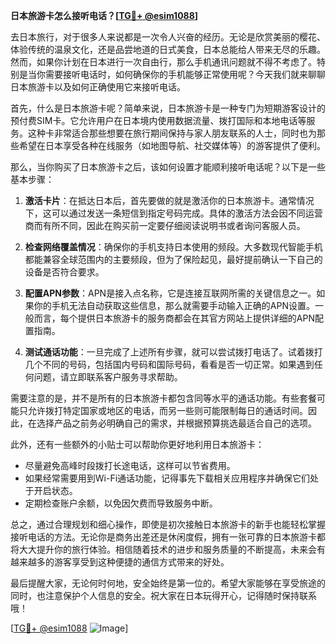 **日本旅游卡怎么接听电话？[[TG💪+ @esim1088](https://t.me/s/esim1088)]**

去日本旅行，对于很多人来说都是一次令人兴奋的经历。无论是欣赏美丽的樱花、体验传统的温泉文化，还是品尝地道的日式美食，日本总能给人带来无尽的乐趣。然而，如果你计划在日本进行一次自由行，那么手机通讯问题就不得不考虑了。特别是当你需要接听电话时，如何确保你的手机能够正常使用呢？今天我们就来聊聊日本旅游卡以及如何正确使用它来接听电话。

首先，什么是日本旅游卡呢？简单来说，日本旅游卡是一种专门为短期游客设计的预付费SIM卡。它允许用户在日本境内使用数据流量、拨打国际和本地电话等服务。这种卡非常适合那些想要在旅行期间保持与家人朋友联系的人士，同时也为那些希望在日本享受各种在线服务（如地图导航、社交媒体等）的游客提供了便利。

那么，当你购买了日本旅游卡之后，该如何设置才能顺利接听电话呢？以下是一些基本步骤：

1. **激活卡片**：在抵达日本后，首先要做的就是激活你的日本旅游卡。通常情况下，这可以通过发送一条短信到指定号码完成。具体的激活方法会因不同运营商而有所不同，因此在购买前一定要仔细阅读说明书或者询问客服人员。

2. **检查网络覆盖情况**：确保你的手机支持日本使用的频段。大多数现代智能手机都能兼容全球范围内的主要频段，但为了保险起见，最好提前确认一下自己的设备是否符合要求。

3. **配置APN参数**：APN是接入点名称，它是连接互联网所需的关键信息之一。如果你的手机无法自动获取这些信息，那么就需要手动输入正确的APN设置。一般而言，每个提供日本旅游卡的服务商都会在其官方网站上提供详细的APN配置指南。

4. **测试通话功能**：一旦完成了上述所有步骤，就可以尝试拨打电话了。试着拨打几个不同的号码，包括国内号码和国际号码，看看是否一切正常。如果遇到任何问题，请立即联系客户服务寻求帮助。

需要注意的是，并不是所有的日本旅游卡都包含同等水平的通话功能。有些套餐可能只允许拨打特定国家或地区的电话，而另一些则可能限制每日的通话时间。因此，在选择产品之前务必明确自己的需求，并根据预算挑选最适合自己的选项。

此外，还有一些额外的小贴士可以帮助你更好地利用日本旅游卡：

- 尽量避免高峰时段拨打长途电话，这样可以节省费用。
- 如果经常需要用到Wi-Fi通话功能，记得事先下载相关应用程序并确保它们处于开启状态。
- 定期检查账户余额，以免因欠费而导致服务中断。

总之，通过合理规划和细心操作，即使是初次接触日本旅游卡的新手也能轻松掌握接听电话的方法。无论你是商务出差还是休闲度假，拥有一张可靠的日本旅游卡都将大大提升你的旅行体验。相信随着技术的进步和服务质量的不断提高，未来会有越来越多的游客享受到这种便捷的通信方式带来的好处。

最后提醒大家，无论何时何地，安全始终是第一位的。希望大家能够在享受旅途的同时，也注意保护个人信息的安全。祝大家在日本玩得开心，记得随时保持联系哦！

[[TG💪+ @esim1088](https://t.me/s/esim1088) ![Image](https://i.postimg.cc/4NQfJmqS/Snipaste-2025-05-13-00-14-12.png)]